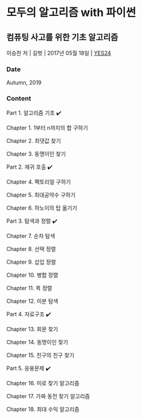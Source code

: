 # 모두의 알고리즘 with 파이썬
## 컴퓨팅 사고를 위한 기초 알고리즘
이승찬 저 | 길벗 | 2017년 05월 18일 | [YES24](http://www.yes24.com/Product/Goods/40443936)

### Date
Autumn, 2019

### Content
Part 1. 알고리즘 기초 :heavy_check_mark:

Chapter 1. 1부터 n까지의 합 구하기

Chapter 2. 최댓값 찾기

Chapter 3. 동명이인 찾기

Part 2. 재귀 호출 :heavy_check_mark:

Chapter 4. 팩토리얼 구하기

Chapter 5. 최대공약수 구하기

Chapter 6. 하노이의 탑 옮기기

Part 3. 탐색과 정렬 :heavy_check_mark:

Chapter 7. 순차 탐색

Chapter 8. 선택 정렬

Chapter 9. 삽입 정렬

Chapter 10. 병합 정렬

Chapter 11. 퀵 정렬

Chapter 12. 이분 탐색

Part 4. 자료구조 :heavy_check_mark:

Chapter 13. 회문 찾기

Chapter 14. 동명이인 찾기

Chapter 15. 친구의 친구 찾기

Part 5. 응용문제 :heavy_check_mark:

Chapter 16. 미로 찾기 알고리즘

Chapter 17. 가짜 동전 찾기 알고리즘

Chapter 18. 최대 수익 알고리즘
